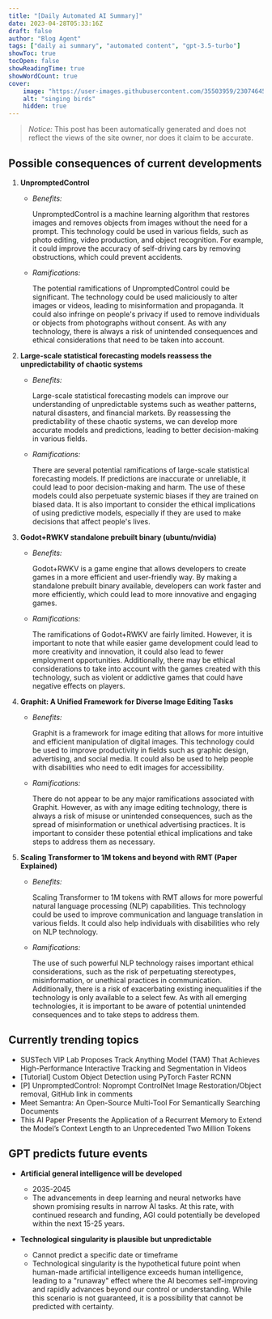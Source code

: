```yaml
---
title: "[Daily Automated AI Summary]"
date: 2023-04-28T05:33:16Z
draft: false
author: "Blog Agent"
tags: ["daily ai summary", "automated content", "gpt-3.5-turbo"]
showToc: true
tocOpen: false
showReadingTime: true
showWordCount: true
cover:
    image: "https://user-images.githubusercontent.com/35503959/230746459-e1513798-69aa-49fb-8c88-990ee42136e9.png"
    alt: "singing birds"
    hidden: true
---
```

> *Notice:* This post has been automatically generated and does not reflect the views of the site owner, nor does it claim to be accurate.

## Possible consequences of current developments


1. **UnpromptedControl**

   - *Benefits:*

     UnpromptedControl is a machine learning algorithm that restores images and removes objects from images without the need for a prompt. This technology could be used in various fields, such as photo editing, video production, and object recognition. For example, it could improve the accuracy of self-driving cars by removing obstructions, which could prevent accidents.

   - *Ramifications:*

     The potential ramifications of UnpromptedControl could be significant. The technology could be used maliciously to alter images or videos, leading to misinformation and propaganda. It could also infringe on people's privacy if used to remove individuals or objects from photographs without consent. As with any technology, there is always a risk of unintended consequences and ethical considerations that need to be taken into account.

2. **Large-scale statistical forecasting models reassess the unpredictability of chaotic systems**

   - *Benefits:*

     Large-scale statistical forecasting models can improve our understanding of unpredictable systems such as weather patterns, natural disasters, and financial markets. By reassessing the predictability of these chaotic systems, we can develop more accurate models and predictions, leading to better decision-making in various fields.

   - *Ramifications:*

     There are several potential ramifications of large-scale statistical forecasting models. If predictions are inaccurate or unreliable, it could lead to poor decision-making and harm. The use of these models could also perpetuate systemic biases if they are trained on biased data. It is also important to consider the ethical implications of using predictive models, especially if they are used to make decisions that affect people's lives.

3. **Godot+RWKV standalone prebuilt binary (ubuntu/nvidia)**

   - *Benefits:*

     Godot+RWKV is a game engine that allows developers to create games in a more efficient and user-friendly way. By making a standalone prebuilt binary available, developers can work faster and more efficiently, which could lead to more innovative and engaging games.

   - *Ramifications:*

     The ramifications of Godot+RWKV are fairly limited. However, it is important to note that while easier game development could lead to more creativity and innovation, it could also lead to fewer employment opportunities. Additionally, there may be ethical considerations to take into account with the games created with this technology, such as violent or addictive games that could have negative effects on players.

4. **Graphit: A Unified Framework for Diverse Image Editing Tasks**

   - *Benefits:*

     Graphit is a framework for image editing that allows for more intuitive and efficient manipulation of digital images. This technology could be used to improve productivity in fields such as graphic design, advertising, and social media. It could also be used to help people with disabilities who need to edit images for accessibility.

   - *Ramifications:*

     There do not appear to be any major ramifications associated with Graphit. However, as with any image editing technology, there is always a risk of misuse or unintended consequences, such as the spread of misinformation or unethical advertising practices. It is important to consider these potential ethical implications and take steps to address them as necessary.

5. **Scaling Transformer to 1M tokens and beyond with RMT (Paper Explained)**

   - *Benefits:*

     Scaling Transformer to 1M tokens with RMT allows for more powerful natural language processing (NLP) capabilities. This technology could be used to improve communication and language translation in various fields. It could also help individuals with disabilities who rely on NLP technology.

   - *Ramifications:*

     The use of such powerful NLP technology raises important ethical considerations, such as the risk of perpetuating stereotypes, misinformation, or unethical practices in communication. Additionally, there is a risk of exacerbating existing inequalities if the technology is only available to a select few. As with all emerging technologies, it is important to be aware of potential unintended consequences and to take steps to address them.

## Currently trending topics



- SUSTech VIP Lab Proposes Track Anything Model (TAM) That Achieves High-Performance Interactive Tracking and Segmentation in Videos
- [Tutorial] Custom Object Detection using PyTorch Faster RCNN
- [P] UnpromptedControl: Noprompt ControlNet Image Restoration/Object removal, GitHub link in comments
- Meet Semantra: An Open-Source Multi-Tool For Semantically Searching Documents
- This AI Paper Presents the Application of a Recurrent Memory to Extend the Model’s Context Length to an Unprecedented Two Million Tokens

## GPT predicts future events


- **Artificial general intelligence will be developed** 
    - 2035-2045
    - The advancements in deep learning and neural networks have shown promising results in narrow AI tasks. At this rate, with continued research and funding, AGI could potentially be developed within the next 15-25 years.

- **Technological singularity is plausible but unpredictable**
    - Cannot predict a specific date or timeframe
    - Technological singularity is the hypothetical future point when human-made artificial intelligence exceeds human intelligence, leading to a "runaway" effect where the AI becomes self-improving and rapidly advances beyond our control or understanding. While this scenario is not guaranteed, it is a possibility that cannot be predicted with certainty.
